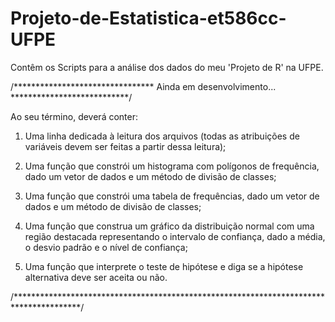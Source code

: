 Projeto-de-Estatistica-et586cc-UFPE
===================================

Contêm os Scripts para a análise dos dados do meu 'Projeto de R' na UFPE.

/******************************** Ainda em desenvolvimento... ***************************/

Ao seu término, deverá conter:

  1. Uma linha dedicada à leitura dos arquivos (todas as atribuições de variáveis devem ser
  feitas a partir dessa leitura);

  2. Uma função que constrói um histograma com polígonos de frequência, dado um vetor
  de dados e um método de divisão de classes;

  3. Uma função que constrói uma tabela de frequências, dado um vetor de dados e um
  método de divisão de classes;

  4. Uma função que construa um gráfico da distribuição normal com uma região
  destacada representando o intervalo de confiança, dado a média, o desvio padrão e o
  nível de confiança;

  5. Uma função que interprete o teste de hipótese e diga se a hipótese alternativa deve
  ser aceita ou não.

/***************************************************************************************/
